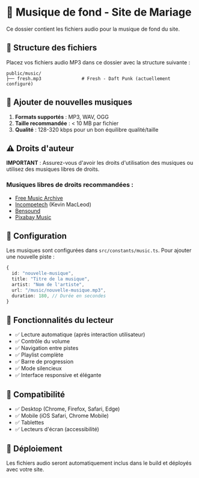 # 🎵 Musique de fond - Site de Mariage

Ce dossier contient les fichiers audio pour la musique de fond du site.

## 📁 Structure des fichiers

Placez vos fichiers audio MP3 dans ce dossier avec la structure suivante :

```
public/music/
├── fresh.mp3               # Fresh - Daft Punk (actuellement configuré)

```

## 🎼 Ajouter de nouvelles musiques

1. **Formats supportés** : MP3, WAV, OGG
2. **Taille recommandée** : < 10 MB par fichier
3. **Qualité** : 128-320 kbps pour un bon équilibre qualité/taille

## ⚠️ Droits d'auteur

**IMPORTANT** : Assurez-vous d'avoir les droits d'utilisation des musiques ou utilisez des musiques libres de droits.

### Musiques libres de droits recommandées :

- [Free Music Archive](https://freemusicarchive.org/)
- [Incompetech](https://incompetech.com/) (Kevin MacLeod)
- [Bensound](https://www.bensound.com/)
- [Pixabay Music](https://pixabay.com/music/)

## 🔧 Configuration

Les musiques sont configurées dans `src/constants/music.ts`. Pour ajouter une nouvelle piste :

```typescript
{
  id: "nouvelle-musique",
  title: "Titre de la musique",
  artist: "Nom de l'artiste",
  url: "/music/nouvelle-musique.mp3",
  duration: 180, // Durée en secondes
}
```

## 🎯 Fonctionnalités du lecteur

- ✅ Lecture automatique (après interaction utilisateur)
- ✅ Contrôle du volume
- ✅ Navigation entre pistes
- ✅ Playlist complète
- ✅ Barre de progression
- ✅ Mode silencieux
- ✅ Interface responsive et élégante

## 📱 Compatibilité

- ✅ Desktop (Chrome, Firefox, Safari, Edge)
- ✅ Mobile (iOS Safari, Chrome Mobile)
- ✅ Tablettes
- ✅ Lecteurs d'écran (accessibilité)

## 🚀 Déploiement

Les fichiers audio seront automatiquement inclus dans le build et déployés avec votre site.
